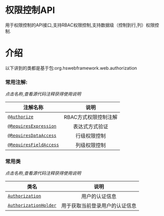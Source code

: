 # 权限控制API
用于权限控制的API接口,支持RBAC权限控制,支持数据级（控制到行,列）权限控制.

# 介绍

以下讲到的类都是基于包:org.hswebframework.web.authorization

### 常用注解:
_点击名称,查看源代码注释获得使用说明_

| 注解名称       | 说明          | 
| ------------- |:-------------:| 
| [`@Authorize`](src/main/java/org/hswebframework/web/authorization/annotation/Authorize.java)    | RBAC方式权限控制注解 | 
| [`@RequiresExpression`](src/main/java/org/hswebframework/web/authorization/annotation/RequiresExpression.java)      | 表达式方式验证      | 
| [`@RequiresDataAccess`](src/main/java/org/hswebframework/web/authorization/annotation/RequiresDataAccess.java)      | 行级权限控制      | 
| [`@RequiresFieldAccess`](src/main/java/org/hswebframework/web/authorization/annotation/RequiresFieldAccess.java)      | 列级权限控制      | 

### 常用类
_点击名称,查看源代码注释获得使用说明_


| 类名       | 说明          | 
| ------------- |:-------------:| 
| [`Authorization`](src/main/java/org/hswebframework/web/authorization/Authorization.java)    | 用户的认证信息 | 
| [`AuthorizationHolder`](src/main/java/org/hswebframework/web/authorization/AuthorizationHolder.java)      | 用于获取当前登录用户的认证信息      | 
